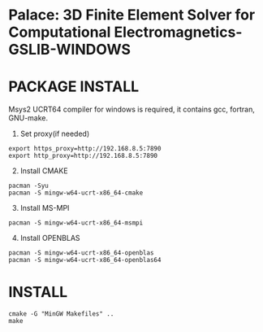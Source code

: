 <!---
Copyright Amazon.com, Inc. or its affiliates. All Rights Reserved.
SPDX-License-Identifier: Apache-2.0
--->
# Palace: 3D Finite Element Solver for Computational Electromagnetics-GSLIB-WINDOWS

# PACKAGE INSTALL
Msys2 UCRT64 compiler for windows is required, it contains gcc, fortran, GNU-make.

1. Set proxy(if needed)
```
export https_proxy=http://192.168.8.5:7890
export http_proxy=http://192.168.8.5:7890
```

2. Install CMAKE
```
pacman -Syu
pacman -S mingw-w64-ucrt-x86_64-cmake
```
3. Install MS-MPI
```
pacman -S mingw-w64-ucrt-x86_64-msmpi
```
4. Install OPENBLAS
```
pacman -S mingw-w64-ucrt-x86_64-openblas
pacman -S mingw-w64-ucrt-x86_64-openblas64
```
# INSTALL
```
cmake -G "MinGW Makefiles" ..
make
```

